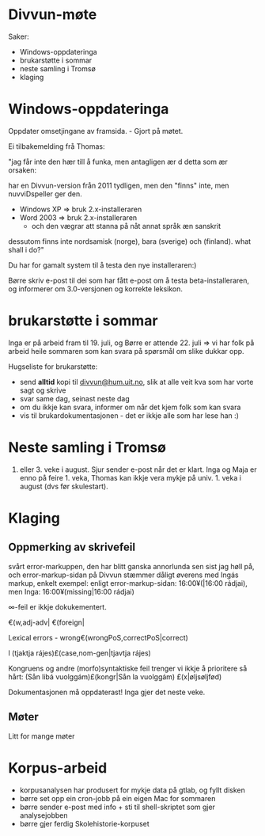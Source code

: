 # Divvun-møte

Saker:
* Windows-oppdateringa
* brukarstøtte i sommar
* neste samling i Tromsø
* klaging

# Windows-oppdateringa

Oppdater omsetjingane av framsida. - Gjort på møtet.

Ei tilbakemelding frå Thomas:

"jag får inte den hær till å funka, men antagligen ær d detta som ær orsaken:

har en Divvun-version från 2011 tydligen, men den "finns" inte, men
nuvviDspeller ger den.

* Windows XP => bruk 2.x-installeraren
* Word 2003 => bruk 2.x-installeraren
    - och den vægrar att stanna på nåt annat språk æn sanskrit

dessutom finns inte nordsamisk (norge), bara (sverige) och (finland).
what shall i do?"

Du har for gamalt system til å testa den nye installeraren:)

Børre skriv e-post til dei som har fått e-post om å testa beta-installeraren, og
informerer om 3.0-versjonen og korrekte leksikon.

# brukarstøtte i sommar

Inga er på arbeid fram til 19. juli, og Børre er attende 22. juli => vi har folk
på arbeid heile sommaren som kan svara på spørsmål om slike dukkar opp.

Hugseliste for brukarstøtte:
* send **alltid** kopi til divvun@hum.uit.no, slik at alle veit kva som har
  vorte sagt og skrive
* svar same dag, seinast neste dag
* om du ikkje kan svara, informer om når det kjem folk som kan svara
* vis til brukardokumentasjonen - det er ikkje alle som har lese han :)

# Neste samling i Tromsø

1. eller 3. veke i august. Sjur sender e-post når det er klart. Inga  og Maja er
enno på feire 1. veka, Thomas kan ikkje vera mykje på univ. 1. veka i august
(dvs før skulestart).

# Klaging

## Oppmerking av skrivefeil

svårt error-markuppen, den har blitt ganska annorlunda sen sist jag høll på, och
error-markup-sidan på Divvun stæmmer dåligt øverens med Ingás markup, enkelt
exempel: enligt error-markup-sidan: 16:00¥(|16:00 rádjai), men Inga:
16:00¥(missing|16:00 rádjai)

∞-feil er ikkje dokukementert.

€(w,adj-adv|
€(foreign|

Lexical errors - wrong€(wrongPoS,correctPoS|correct)

l (tjaktja rájes)£(case,nom-gen|tjavtja rájes)

Kongruens og andre (morfo)syntaktiske feil trenger vi ikkje å prioritere så
hårt:
(Sån libá vuolggám)£(kongr|Sån la vuolggám)
£(x|øljsøljfød)

Dokumentasjonen må oppdaterast! Inga gjer det neste veke.

## Møter

Litt for mange møter

# Korpus-arbeid

* korpusanalysen har produsert for mykje data på gtlab, og fyllt disken
* børre set opp ein cron-jobb på ein eigen Mac for sommaren
* børre sender e-post med info + sti til shell-skriptet som gjer analysejobben
* børre gjer ferdig Skolehistorie-korpuset
